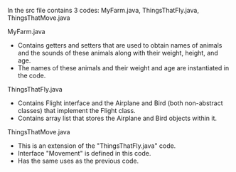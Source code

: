 In the src file contains 3 codes: MyFarm.java, ThingsThatFly.java, ThingsThatMove.java

MyFarm.java 
- Contains getters and setters that are used to obtain names of animals and the sounds of these animals along with their weight, height, and age. 
- The names of these animals and their weight and age are instantiated in the code.

ThingsThatFly.java
- Contains Flight interface and the Airplane and Bird (both non-abstract classes) that implement the Flight class.
- Contains array list that stores the Airplane and Bird objects within it.

ThingsThatMove.java
- This is an extension of the "ThingsThatFly.java" code.
- Interface "Movement" is defined in this code.
- Has the same uses as the previous code.
